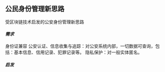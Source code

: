 ## 公民身份管理新思路

受区块链技术启发的公安身份管理新思路

#### _需求_

身份证兼容
公安认证、信息收集与追踪：对公安系统内部，一切数据可查询，包括：基本信息、信用记录、犯罪记录等。
隐私保护：对一般实体匿名。

#### _启发_
